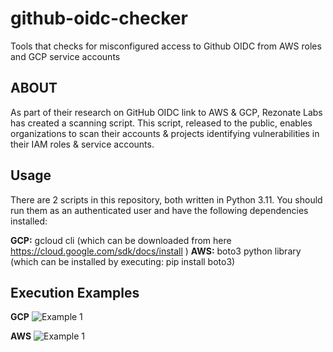 # github-oidc-checker
Tools that checks for misconfigured access to Github OIDC from AWS roles and GCP service accounts

## ABOUT

As part of their research on GitHub OIDC link to AWS & GCP, Rezonate Labs has created a scanning script. This script, released to the public, enables organizations to scan their accounts & projects identifying vulnerabilities in their IAM roles & service accounts.

## Usage

There are 2 scripts in this repository, both written in Python 3.11.
You should run them as an authenticated user and have the following dependencies installed:

**GCP:** gcloud cli (which can be downloaded from here https://cloud.google.com/sdk/docs/install ) 
**AWS:** boto3 python library (which can be installed by executing: pip install boto3)

## Execution Examples

**GCP**
![Example 1]([https://raw.githubusercontent.com/Rezonate-io/github-oidc-checker/main/github-gcp-example.png](https://raw.githubusercontent.com/Rezonate-io/github-oidc-checker/main/github-gcp-example.png))

**AWS**
![Example 1]([https://raw.githubusercontent.com/Rezonate-io/github-oidc-checker/main/github-aws-example.png](https://raw.githubusercontent.com/Rezonate-io/github-oidc-checker/main/github-aws-example.png))
